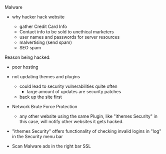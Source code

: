 Malware

- why hacker hack website

  - gather Credit Card Info
  - Contact info to be sold to unethical marketers
  - user names and passwords for server resources 
  - malvertising (send spam)
  - SEO spam



Reason being hacked:

- poor hosting
- not updating themes and plugins
  - could lead to security vulnerabilities quite often
    - large amount of updates are security patches
  - back up the site first
  





- Network Brute Force Protection
  - any other website using the same Plugin, like "ithemes Security" in this case, will notify other websites it gets hacked.


- "ithemes Security" offers functionality of checking invalid logins in "log" in the Security menu bar

- Scan Malware ads in the right bar
SSL 